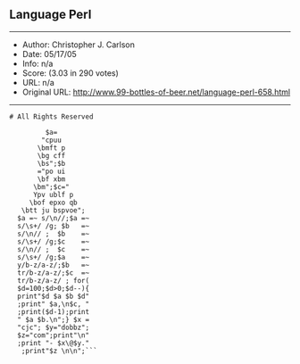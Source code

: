 
## Language Perl ##
---
- Author: Christopher J. Carlson
- Date: 05/17/05
- Info: n/a
- Score:  (3.03 in 290 votes)
- URL: n/a
- Original URL: http://www.99-bottles-of-beer.net/language-perl-658.html
---

```# Copyright 2001 Christopher J. Carlson <cjc@dobbz.com>
# All Rights Reserved

         $a=
        "cpuu
       \bmft p
       \bg cff
       \bs";$b
       ="po ui
       \bf xbm
      \bm";$c="
      Ypv ublf p
     \bof epxo qb
   \btt ju bspvoe";
  $a =~ s/\n//;$a =~
  s/\s+/ /g; $b   =~
  s/\n// ;  $b    =~
  s/\s+/ /g;$c    =~
  s/\n// ;  $c    =~
  s/\s+/ /g;$a    =~
  y/b-z/a-z/;$b   =~
  tr/b-z/a-z/;$c  =~
  tr/b-z/a-z/ ; for(
  $d=100;$d>0;$d--){
  print"$d $a $b $d"
  ;print" $a,\n$c, "
  ;print($d-1);print
  " $a $b.\n";} $x =
  "cjc"; $y="dobbz";
  $z="com";print"\n"
  ;print "- $x\@$y."
   ;print"$z \n\n";```